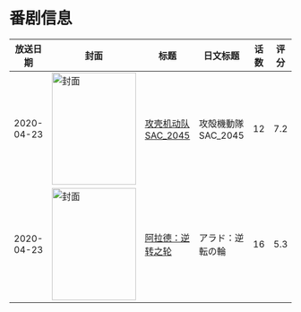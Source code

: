 # 番剧信息

|放送日期|封面|标题|日文标题|话数|评分|评分人数|
|---|---|---|---|---|---|---|
|2020-04-23|<img src="https://lain.bgm.tv/pic/cover/c/70/5a/212610_5Urlr.jpg" alt="封面" style="width:150px;height:200px;object-fit:cover;">|[攻壳机动队 SAC_2045](https://bangumi.tv/subject/212610)|攻殻機動隊 SAC_2045|12|7.2|1461人评分|
|2020-04-23|<img src="https://lain.bgm.tv/pic/cover/c/7c/74/270139_Z0sKi.jpg" alt="封面" style="width:150px;height:200px;object-fit:cover;">|[阿拉德：逆转之轮](https://bangumi.tv/subject/270139)|アラド：逆転の輪|16|5.3|29人评分|
